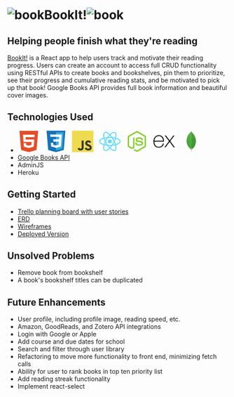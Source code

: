 # <img src="public/favicon.ico" alt="book"/>BookIt!<img src="public/favicon.ico" alt="book"/>

## Helping people finish what they're reading

<a href="">BookIt!</a> is a React app to help users track and motivate their reading progress. Users can create an account to access full CRUD functionality using RESTful APIs to create books and bookshelves, pin them to prioritize, see their progress and cumulative reading stats, and be motivated to pick up that book! Google Books API provides full book information and beautiful cover images.

## Technologies Used

- <img  src="https://raw.githubusercontent.com/devicons/devicon/1119b9f84c0290e0f0b38982099a2bd027a48bf1/icons/html5/html5-plain.svg" alt="HTML5" width="50" height="50"/> &nbsp;
  <img  src="https://raw.githubusercontent.com/devicons/devicon/1119b9f84c0290e0f0b38982099a2bd027a48bf1/icons/css3/css3-original.svg" alt="CSS3" width="50" height="50"/> &nbsp;
  <img  src="https://raw.githubusercontent.com/devicons/devicon/1119b9f84c0290e0f0b38982099a2bd027a48bf1/icons/javascript/javascript-original.svg" alt="JavaScript" width="50" height="50"/> &nbsp;
  <img  src="https://raw.githubusercontent.com/devicons/devicon/1119b9f84c0290e0f0b38982099a2bd027a48bf1/icons/react/react-original.svg" alt="ReactJS" width="50" height="50"/> &nbsp;
  <img  src="https://raw.githubusercontent.com/devicons/devicon/1119b9f84c0290e0f0b38982099a2bd027a48bf1/icons/nodejs/nodejs-plain.svg" alt="NodeJS" width="50" height="50"/> &nbsp;
  <img  src="https://raw.githubusercontent.com/devicons/devicon/1119b9f84c0290e0f0b38982099a2bd027a48bf1/icons/express/express-original.svg" alt="ExpressJS" width="50" height="50"/> &nbsp;
  <img  src="https://raw.githubusercontent.com/devicons/devicon/1119b9f84c0290e0f0b38982099a2bd027a48bf1/icons/mongodb/mongodb-original.svg" alt="MongoDB" width="50" height="50"/> &nbsp;
- <a href="https://developers.google.com/books/docs/v1/getting_started">Google Books API</a>
- AdminJS
- Heroku

## Getting Started

- <a href="https://trello.com/invite/b/C2hTJevo/ATTI74af5a74f91c5ba0c9a347e6e6802b625EEB015D/book-it-react-app-planning-trello">Trello planning board with user stories</a>
- <a href="https://lucid.app/lucidchart/dba5d055-323a-4141-8949-cfae00733f57/edit?viewport_loc=-127%2C163%2C1579%2C835%2C0_0&invitationId=inv_e52708ba-259e-4e45-a35e-6a85245f5e0f">ERD</a>
- <a href="https://www.figma.com/file/r71XjM02GHD27IGLJlFIcq/home-page?node-id=0%3A1&t=mqSG2wbBnhpJqwVs-1">Wireframes</a>
- <a href="">Deployed Version</a>

## Unsolved Problems

- Remove book from bookshelf
- A book's bookshelf titles can be duplicated

## Future Enhancements

- User profile, including profile image, reading speed, etc.
- Amazon, GoodReads, and Zotero API integrations
- Login with Google or Apple
- Add course and due dates for school
- Search and filter through user library
- Refactoring to move more functionality to front end, minimizing fetch calls
- Ability for user to rank books in top ten priority list
- Add reading streak functionality
- Implement react-select
